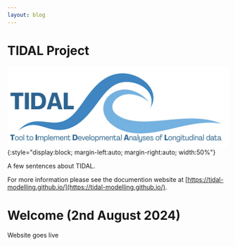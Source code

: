 ```yaml
---
layout: blog
---
```


# TIDAL Project

![/assets/images/TIDAL_logo.png](/assets/images/TIDAL_logo.png){:style="display:block; margin-left:auto; margin-right:auto; width:50%"}

A few sentences about TIDAL.

For more information please see the documention website at [https://tidal-modelling.github.io/](https://tidal-modelling.github.io/).

# Welcome (2nd August 2024)

Website goes live